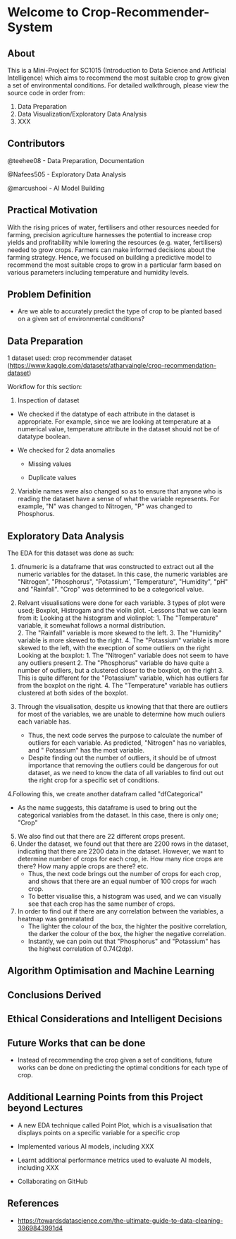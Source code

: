 # Welcome to Crop-Recommender-System

## About

This is a Mini-Project for SC1015 (Introduction to Data Science and Artificial Intelligence) which aims to recommend the most suitable crop to grow given a set of environmental conditions. For detailed walkthrough, please view the source code in order from:

1. Data Preparation
2. Data Visualization/Exploratory Data Analysis
3. XXX

## Contributors

@teehee08 - Data Preparation, Documentation

@Nafees505 - Exploratory Data Analysis

@marcushooi - AI Model Building

## Practical Motivation 

With the rising prices of water, fertilisers and other resources needed for farming, precision agriculture harnesses the potential to increase crop yields and profitability while lowering the resources (e.g. water, fertilisers) needed to grow crops. Farmers can make informed decisions about the farming strategy. Hence, we focused on building a predictive model to recommend the most suitable crops to grow in a particular farm based on various parameters including temperature and humidity levels.

## Problem Definition 
- Are we able to accurately predict the type of crop to be planted based on a given set of environmental conditions?

## Data Preparation
1 dataset used: crop recommender dataset (https://www.kaggle.com/datasets/atharvaingle/crop-recommendation-dataset)
 
Workflow for this section:

1. Inspection of dataset 

- We checked if the datatype of each attribute in the dataset is appropriate. For example, since we are looking at temperature at a numerical value, temperature attribute in the dataset should not be of datatype boolean.

- We checked for 2 data anomalies

    - Missing values

    - Duplicate values
2. Variable names were also changed so as to ensure that anyone who is reading the dataset have a sense of what the variable represents. For example, "N" was changed to Nitrogen, "P" was changed to Phosphorus.

## Exploratory Data Analysis 
The EDA for this dataset was done as such:
1. dfnumeric is a dataframe that was constructed to extract out all the numeric variables for the dataset. In this case, the numeric variables are "Nitrogen", "Phosphorus", "Potassium', "Temperature", "Humidity", "pH" and "Rainfall". "Crop" was determined to be a categorical value.
2. Relvant visualisations were done for each variable. 3 types of plot were used; Boxplot, Histrogam and the violin plot.
  -Lessons that we can learn from it:
      Looking at the histogram and violinplot:
          1. The "Temperature" variable, it somewhat follows a normal distribution.      
          2. The "Rainfall" variable is more skewed to the left.
          3. The "Humidity" variable is more skewed to the right.
          4. The "Potassium" variable is more skewed to the left, with the execption of some outliers on the right
      Looking at the boxplot:
          1. The "Nitrogen" variable does not seem to have any outliers present
          2. The "Phosphorus" variable do have quite a number of outliers, but a clustered closer to the boxplot, on the right
          3. This is quite different for the "Potassium" variable, which has outliers far from the boxplot on the right.
          4. The "Temperature" variable has outliers clustered at both sides of the boxplot.
          
3. Through the visualisation, despite us knowing that that there are outliers for most of the variables, we are unable to determine how much ouliers each variable has. 
    - Thus, the next code serves the purpose to calculate the number of outliers for each variable. As predicted, "Nitrogen" has no variables, and " Potassium" has the most variable.
    - Despite finding out the number of outliers, it should be of utmost importance that removing the outliers could be dangerous for out dataset, as we need to know the data of all variables to find out out the right crop for a specific set of conditions.

4.Following this, we create another datafram called "dfCategorical"
   - As the name suggests, this dataframe is used to bring out the categorical variables from the dataset. In this case, there is only one; "Crop"
5. We also find out that there are 22 different crops present.
6. Under the dataset, we found out that there are 2200 rows in the dataset, indicating that there are 2200 data in the dataset. However, we want to determine number of crops for each crop, ie. How many rice crops are there? How many apple crops are there? etc.
    - Thus, the next code brings out the number of crops for each crop, and shows that there are an equal number of 100 crops for wach crop.
    - To better visualise this, a histogram was used, and we can visually see that each crop has the same number of crops.
7. In order to find out if there are any correlation between the variables, a heatmap was generatated
    - The lighter the colour of the box, the highter the positive correlation, the darker the colour of the box, the higher the negative correlation.
    - Instantly, we can poin out that "Phosphorus" and "Potassium" has the highest correlation of 0.74(2dp).




## Algorithm Optimisation and Machine Learning


## Conclusions Derived


## Ethical Considerations and Intelligent Decisions


## Future Works that can be done

- Instead of recommending the crop given a set of conditions, future works can be done on predicting the optimal conditions for each type of crop.

## Additional Learning Points from this Project beyond Lectures

- A new EDA technique called Point Plot, which is a visualisation that displays points on a specific variable for a specific crop

- Implemented various AI models, including XXX

- Learnt additional performance metrics used to evaluate AI models, including XXX

- Collaborating on GitHub

## References
- https://towardsdatascience.com/the-ultimate-guide-to-data-cleaning-3969843991d4
